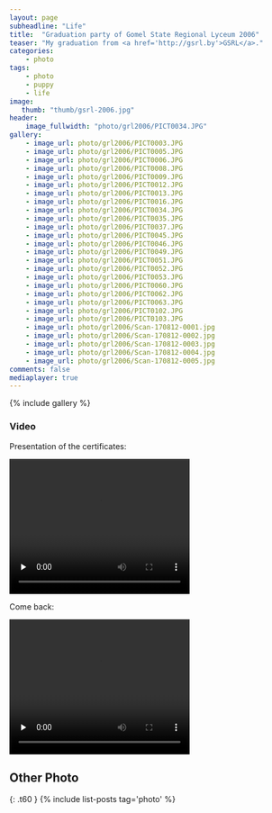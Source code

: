 ```yaml
---
layout: page
subheadline: "Life"
title:  "Graduation party of Gomel State Regional Lyceum 2006"
teaser: "My graduation from <a href='http://gsrl.by'>GSRL</a>."
categories:
    - photo
tags:
    - photo
    - puppy
    - life
image:
   thumb: "thumb/gsrl-2006.jpg"
header:
    image_fullwidth: "photo/grl2006/PICT0034.JPG"
gallery:
    - image_url: photo/grl2006/PICT0003.JPG
    - image_url: photo/grl2006/PICT0005.JPG
    - image_url: photo/grl2006/PICT0006.JPG
    - image_url: photo/grl2006/PICT0008.JPG
    - image_url: photo/grl2006/PICT0009.JPG
    - image_url: photo/grl2006/PICT0012.JPG
    - image_url: photo/grl2006/PICT0013.JPG
    - image_url: photo/grl2006/PICT0016.JPG
    - image_url: photo/grl2006/PICT0034.JPG
    - image_url: photo/grl2006/PICT0035.JPG
    - image_url: photo/grl2006/PICT0037.JPG
    - image_url: photo/grl2006/PICT0045.JPG
    - image_url: photo/grl2006/PICT0046.JPG
    - image_url: photo/grl2006/PICT0049.JPG
    - image_url: photo/grl2006/PICT0051.JPG
    - image_url: photo/grl2006/PICT0052.JPG
    - image_url: photo/grl2006/PICT0053.JPG
    - image_url: photo/grl2006/PICT0060.JPG
    - image_url: photo/grl2006/PICT0062.JPG
    - image_url: photo/grl2006/PICT0063.JPG
    - image_url: photo/grl2006/PICT0102.JPG
    - image_url: photo/grl2006/PICT0103.JPG
    - image_url: photo/grl2006/Scan-170812-0001.jpg
    - image_url: photo/grl2006/Scan-170812-0002.jpg
    - image_url: photo/grl2006/Scan-170812-0003.jpg
    - image_url: photo/grl2006/Scan-170812-0004.jpg
    - image_url: photo/grl2006/Scan-170812-0005.jpg
comments: false
mediaplayer: true
---
```


{% include gallery %}

### Video 

Presentation of the certificates:

<video src="{{ site.urlimg }}photo/grl2006/PICT0032.mp4" type="video/mp4" controls="controls" preload="none" width="320" height="240"></video>


Come back:

<video src="{{ site.urlimg }}photo/grl2006/PICT0044.mp4" type="video/mp4" controls="controls" preload="none" width="320" height="240"></video>



## Other Photo
{: .t60 }
{% include list-posts tag='photo' %}
